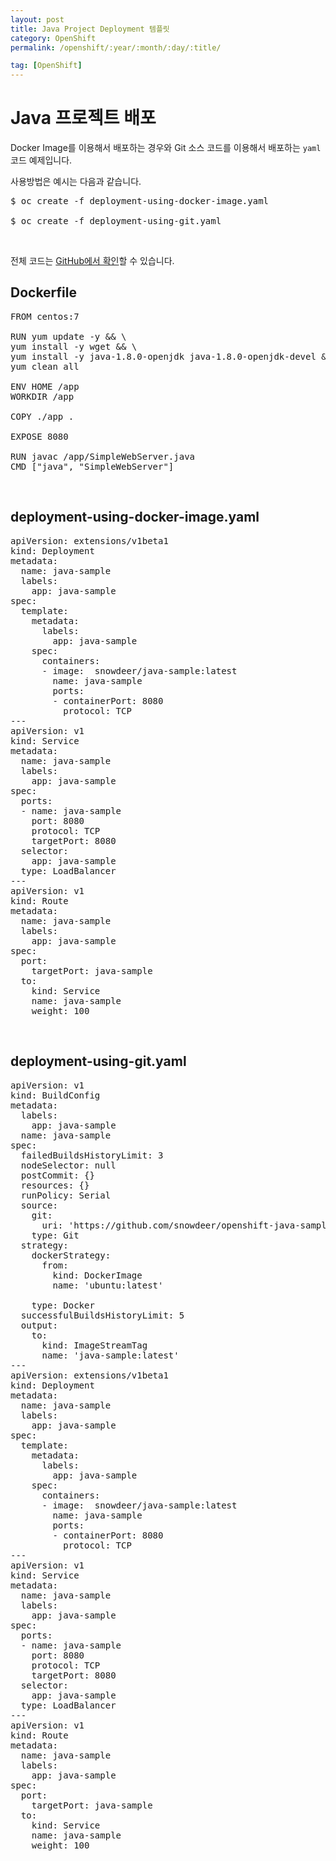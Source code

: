 ```yaml
---
layout: post
title: Java Project Deployment 템플릿
category: OpenShift
permalink: /openshift/:year/:month/:day/:title/

tag: [OpenShift]
---
```

# Java 프로젝트 배포

Docker Image를 이용해서 배포하는 경우와 Git 소스 코드를 이용해서 배포하는 `yaml` 코드 예제입니다. 

사용방법은 예시는 다음과 같습니다.

<pre class="prettyprint">
$ oc create -f deployment-using-docker-image.yaml

$ oc create -f deployment-using-git.yaml
</pre>

<br>

전체 코드는 [GitHub에서 확인](https://github.com/snowdeer/openshift-java-sample)할 수 있습니다.

## Dockerfile

<pre class="prettyprint">
FROM centos:7

RUN yum update -y && \
yum install -y wget && \
yum install -y java-1.8.0-openjdk java-1.8.0-openjdk-devel && \
yum clean all

ENV HOME /app
WORKDIR /app

COPY ./app .

EXPOSE 8080

RUN javac /app/SimpleWebServer.java
CMD ["java", "SimpleWebServer"]
</pre>

<br>

## deployment-using-docker-image.yaml

<pre class="prettyprint">
apiVersion: extensions/v1beta1
kind: Deployment
metadata:
  name: java-sample
  labels:
    app: java-sample
spec:
  template:
    metadata:
      labels:
        app: java-sample
    spec:
      containers:
      - image:  snowdeer/java-sample:latest
        name: java-sample
        ports:
        - containerPort: 8080
          protocol: TCP
---
apiVersion: v1
kind: Service
metadata:
  name: java-sample
  labels:
    app: java-sample
spec:
  ports:
  - name: java-sample
    port: 8080
    protocol: TCP
    targetPort: 8080
  selector:
    app: java-sample
  type: LoadBalancer
---
apiVersion: v1
kind: Route
metadata:
  name: java-sample
  labels:
    app: java-sample
spec:
  port: 
    targetPort: java-sample
  to:
    kind: Service
    name: java-sample
    weight: 100
</pre>

<br>

## deployment-using-git.yaml

<pre class="prettyprint">
apiVersion: v1
kind: BuildConfig
metadata:
  labels:
    app: java-sample
  name: java-sample
spec:
  failedBuildsHistoryLimit: 3
  nodeSelector: null
  postCommit: {}
  resources: {}
  runPolicy: Serial
  source:
    git:
      uri: 'https://github.com/snowdeer/openshift-java-sample.git'
    type: Git
  strategy:
    dockerStrategy:
      from:
        kind: DockerImage
        name: 'ubuntu:latest'
        
    type: Docker    
  successfulBuildsHistoryLimit: 5 
  output:
    to:
      kind: ImageStreamTag
      name: 'java-sample:latest'
---
apiVersion: extensions/v1beta1
kind: Deployment
metadata:
  name: java-sample
  labels:
    app: java-sample
spec:
  template:
    metadata:
      labels:
        app: java-sample
    spec:
      containers:
      - image:  snowdeer/java-sample:latest
        name: java-sample
        ports:
        - containerPort: 8080
          protocol: TCP
---
apiVersion: v1
kind: Service
metadata:
  name: java-sample
  labels:
    app: java-sample
spec:
  ports:
  - name: java-sample
    port: 8080
    protocol: TCP
    targetPort: 8080
  selector:
    app: java-sample
  type: LoadBalancer
---
apiVersion: v1
kind: Route
metadata:
  name: java-sample
  labels:
    app: java-sample
spec:
  port: 
    targetPort: java-sample
  to:
    kind: Service
    name: java-sample
    weight: 100
</pre>